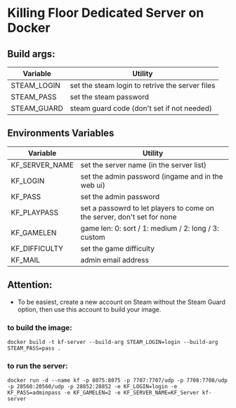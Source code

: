
# Killing Floor Dedicated Server on Docker

## Build args:
|Variable       | Utility                                         |
|---------------|-------------------------------------------------|
|STEAM_LOGIN    | set the steam login to retrive the server files |
|STEAM_PASS     | set the steam password                          |
|STEAM_GUARD    | steam guard code (don't set if not needed)      |


## Environments Variables

|Variable         | Utility                                                                   |
|-----------------|---------------------------------------------------------------------------|
|KF_SERVER_NAME   | set the server name (in the server list)                                  |
|KF_LOGIN         | set the admin password (ingame and in the web ui)                         |
|KF_PASS          | set the admin password                                                    |
|KF_PLAYPASS      | set a passowrd to let players to come on the server, don't set for none   |
|KF_GAMELEN       | game len: 0: sort / 1: medium / 2: long / 3: custom                       |
|KF_DIFFICULTY    | set the game difficulty                                                   |
|KF_MAIL          | admin email address                                                       |

## Attention:
- To be easiest, create a new account on Steam without the Steam Guard option, then use this account to build your image.

### to build the image:

```
docker build -t kf-server --build-arg STEAM_LOGIN=login --build-arg STEAM_PASS=pass .
```

### to run the server:

```
docker run -d --name kf -p 8075:8075 -p 7707:7707/udp -p 7708:7708/udp -p 20560:20560/udp -p 28852:28852 -e KF_LOGIN=login -e KF_PASS=adminpass -e KF_GAMELEN=2 -e KF_SERVER_NAME=KF_Server kf-server
```
